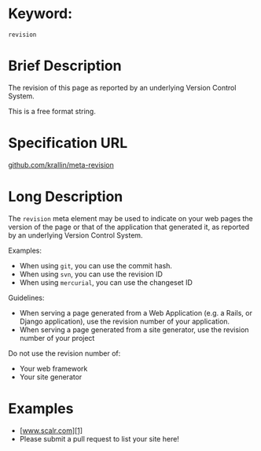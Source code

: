 Keyword:
========

    revision


Brief Description
=================

The revision of this page as reported by an underlying Version Control System.

This is a free format string.


Specification URL
=================

[github.com/krallin/meta-revision][0]


Long Description
================

The `revision` meta element may be used to indicate on your web pages the
version of the page or that of the application that generated it, as reported
by an underlying Version Control System.

Examples:

  + When using `git`, you can use the commit hash.
  + When using `svn`, you can use the revision ID
  + When using `mercurial`, you can use the changeset ID


Guidelines:

  + When serving a page generated from a Web Application (e.g. a Rails, or 
    Django application), use the revision number of your application.
  + When serving a page generated from a site generator, use the revision
    number of your project

Do not use the revision number of:

  + Your web framework
  + Your site generator


Examples
========

  + [www.scalr.com][1]
  + Please submit a pull request to list your site here!


  [0]: https://github.com/krallin/meta-revision
  [1]: http://www.scalr.com
